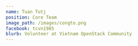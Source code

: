 ```yaml
---
name: Tuan Tutj
position: Core Team
image_path: /images/congto.png
facebook: tcvn1985
blurb: Volunteer at Vietnam OpenStack Community
---
```

